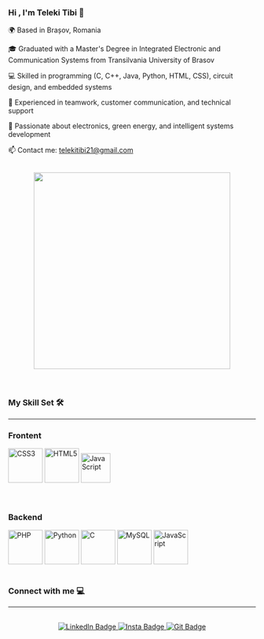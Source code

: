 ### Hi , I'm Teleki Tibi 👋

🌍 Based in Brașov, Romania

🎓 Graduated with a Master's Degree in Integrated Electronic and Communication Systems from Transilvania University of Brasov

💻 Skilled in programming (C, C++, Java, Python, HTML, CSS), circuit design, and embedded systems

🤝 Experienced in teamwork, customer communication, and technical support

🚀 Passionate about electronics, green energy, and intelligent systems development

📫 Contact me: telekitibi21@gmail.com

<br>

 <div id="header" align="center">
  <img src="https://camo.githubusercontent.com/c1dcb74cc1c1835b1d716f5051499a2814c683c806b15f04b0eba492863703e9/68747470733a2f2f63646e2e6472696262626c652e636f6d2f75736572732f3733303730332f73637265656e73686f74732f363538313234332f6176656e746f2e676966" width="400"/>
</div>

<br>
<br>

### My Skill Set 🛠
---

### Frontent

<div>
  
  <img src="https://profilinator.rishav.dev/skills-assets/css3-original-wordmark.svg" title="CSS3" alt="CSS3" width="70" height="70"/>
  <img src="https://profilinator.rishav.dev/skills-assets/html5-original-wordmark.svg" title="HTML5" alt="HTML5" width="70" height="70"/>
  <img src="https://profilinator.rishav.dev/skills-assets/javascript-original.svg" title="JavaScript" alt="JavaScript" width="60" height="60"/>
                                                                                                                                            
</div>

<br>
<br>
                                                                                              
### Backend

<div>
  
  <img src="https://profilinator.rishav.dev/skills-assets/php-original.svg" title="PHP" alt="PHP" width="70" height="70"/>
  <img src="https://profilinator.rishav.dev/skills-assets/python-original.svg" title="Python" alt="Python" width="70" height="70"/>
  <img src="https://profilinator.rishav.dev/skills-assets/c-original.svg" title="C" alt="C" width="70" height="70"/>
  <img src="https://cdn.iconscout.com/icon/free/png-256/mysql-21-1174941.png?w=128&f=avif" title="MySQL" alt="MySQL" width="70" height="70"/>
  <img src="https://profilinator.rishav.dev/skills-assets/javascript-original.svg" title="JavaScript" alt="JavaScript" width="70" height="70"/>
                                                                                                                                            
</div>

<br>

### Connect with me 💻
---
<br>

<div id="badges" align="center" >
  <a href="https://www.linkedin.com/in/teleki-ferenc-tibor-333448223/">
    <img src="https://img.shields.io/badge/LinkedIn-blue?style=for-the-badge&logo=linkedin&logoColor=white" alt="LinkedIn Badge"/>
  </a>
  <a href="https://www.instagram.com/telekitibi21/">
    <img src="https://img.shields.io/badge/Instagram-E4405F?style=for-the-badge&logo=instagram&logoColor=white" alt="Insta Badge"/>
  </a>
  <a href="https://github.com/Tibi0821">
    <img src="https://img.shields.io/badge/GitHub-100000?style=for-the-badge&logo=github&logoColor=white" alt="Git Badge"/>
  </a>
</div>
                                                                                                                                            
